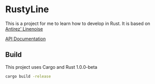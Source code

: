 # RustyLine
This is a project for me to learn how to develop in Rust.
It is based on [Antirez' Linenoise](https://github.com/antirez/linenoise)

[API Documentation](kkawakam.github.io/rustyline)

## Build
This project uses Cargo and Rust 1.0.0-beta
```bash
cargo build -release
```
